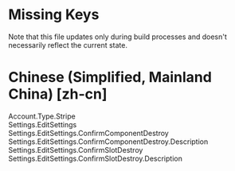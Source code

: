 # Missing Keys
Note that this file updates only during build processes and doesn't necessarily reflect the current state.

# Chinese (Simplified, Mainland China) [zh-cn]
Account.Type.Stripe  
Settings.EditSettings  
Settings.EditSettings.ConfirmComponentDestroy  
Settings.EditSettings.ConfirmComponentDestroy.Description  
Settings.EditSettings.ConfirmSlotDestroy  
Settings.EditSettings.ConfirmSlotDestroy.Description  


